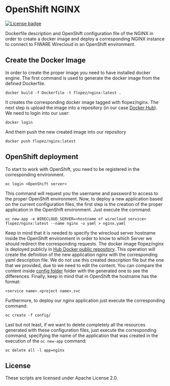 # OpenShift NGINX
[![License badge](https://img.shields.io/badge/license-Apache_2.0-blue.svg)](https://opensource.org/licenses/Apache-2.0)

Dockerfile description and OpenShift configuration file of the NGINX in order to 
create a docker image and deploy a corresponding NGINX instance to connect to 
FIWARE Wirecloud in an OpenShift environment.

## Create the Docker Image

In order to create the proper image you need to have installed docker engine.
The first command is used to generate the docker image from the defined Dockerfile.

```console
docker build -f Dockerfile -t flopez/nginx:latest .
```

It creates the corresponding docker image tagged with flopez/nginx. The next step is
upload the image into a repository (in our case [Docker Hub](https://hub.docker.com/)).
We need to login into our user:

```console
docker login
```

And them push the new created image into our repository

```console
docker push flopez/nginx:latest
```

## OpenShift deployment

To start to work with OpenShift, you need to be registered in the corresponding 
environment.

```console
oc login <OpenShift server>
```

This command will request you the username and password to access to the proper 
OpenShift environment. Now, to deploy a new application based on the current 
configuration files, the first step is the creation of the proper application in 
the OpenShift environment. Just execute the command:

```console
oc new-app -e WIRECLOUD_SERVER=<hostname of wirecloud service> flopez/nginx:latest --name nginx -o yaml > nginx.yaml
```

Keep in mind that it is needed to specify the wirecloud server hostname inside 
the OpenShift environment in order to know to which Server we should redirect 
the corresponding requests. The docker image flopez/nginx is deployed publicly
in [Hub Docker public repository](https://hub.docker.com/r/flopez/nginx/). This 
operation will create the definition of the new application *nginx* with the 
corresponding yaml description file. We do not use this created description file 
but the one that we provided, due to we need to edit the content. You can compare 
the content inside [config folder](https://github.com/flopezag/openshift-nginx/tree/develop/config) 
folder with the generated one to see the differences. Finally, keep in mind that 
in OpenShift the hostname has the format:

```text
<service name>.<project name>.svc
```

Furthermore, to deploy our *nginx* application just execute the corresponding 
command:

```console
oc create -f config/
```

Last but not least, if we want to delete completely all the resources generated 
with these configuration files, just execute the corresponding command, specifying 
the name of the application that was created in the execution of the ```oc new-app``` 
command:

```console
oc delete all -l app=nginx
```

## License

These scripts are licensed under Apache License 2.0.
